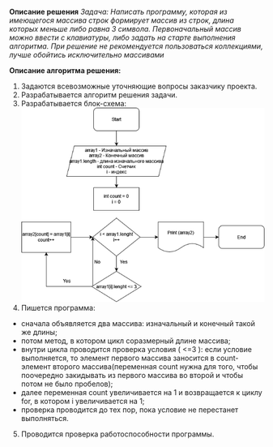 **Описание решения**
*Задача:*
*Написать программу, которая из имеющегося массива строк формирует массив из строк, длина которых меньше либо равна 3 символа. Первоначальный массив можно ввести с клавиатуры, либо задать на старте выполнения алгоритма. При решение не рекомендуется пользоваться коллекциями, лучше обойтись исключительно массивами*

**Описание алгоритма решения:**
1. Задаются всевозможные уточняющие вопросы заказчику проекта.
2. Разрабатывается алгоритм решения задачи.
3. Разрабатывается блок-схема:
![Блок-схема](КР.Блок-схема.drawio.png)
4. Пишется программа:
  * сначала объявляется два массива: изначальный и конечный такой же длины; 
  * потом метод, в котором цикл соразмерный длине массива;
  * внутри цикла проводится проверка условия ( <=3 ): если условие выполняется, то элемент первого массива заносится в count-элемент второго массива(переменная count нужна для того, чтобы поочередно закидывать из первого массива во второй и чтобы потом не было пробелов);
   * далее переменная count увеличивается на 1 и возвращается к циклу for, в котором i увеличивается на 1;
   * проверка проводится до тех пор, пока условие не перестанет выполняться.
5. Проводится проверка работоспособности программы.